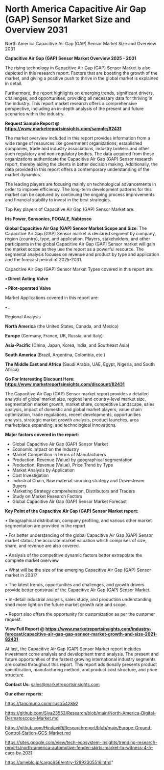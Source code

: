 # North America Capacitive Air Gap (GAP) Sensor Market Size and Overview 2031
North America Capacitive Air Gap (GAP) Sensor Market Size and Overview 2031

<Strong> Capacitive Air Gap (GAP) Sensor Market Overview 2025 - 2031</strong>

The rising technology in Capacitive Air Gap (GAP) Sensor Market is also depicted in this research report. Factors that are boosting the growth of the market, and giving a positive push to thrive in the global market is explained in detail.

Furthermore, the report highlights on emerging trends, significant drivers, challenges, and opportunities, providing all necessary data for thriving in the industry. This report market research offers a comprehensive perspective, including an in-depth analysis of the present and future scenarios within the industry.

<strong>Request Sample Report @ <a href=https://www.marketreportsinsights.com/sample/82431>https://www.marketreportsinsights.com/sample/82431</a></strong>

The market overview included in this report provides information from a wide range of resources like government organizations, established companies, trade and industry associations, industry brokers and other such regulatory and non-regulatory bodies. The data acquired from these organizations authenticate the Capacitive Air Gap (GAP) Sensor research report, thereby aiding the clients in better decision making. Additionally, the data provided in this report offers a contemporary understanding of the market dynamics.

The leading players are focusing mainly on technological advancements in order to improve efficiency. The long-term development patterns for this market can be captured by continuing the ongoing process improvements and financial stability to invest in the best strategies.

Top Key players of Capacitive Air Gap (GAP) Sensor Market are:

<strong>Iris Power, Sensonics, FOGALE, Nabtesco</strong>

<strong><b>Global Capacitive Air Gap (GAP) Sensor Market Scope and Size:</b></strong>
The Capacitive Air Gap (GAP) Sensor market is declared segment by company, region (country), type, and application. Players, stakeholders, and other participants in the global Capacitive Air Gap (GAP) Sensor market will gain the market scope as they use the report as a powerful resource. The segmental analysis focuses on revenue and product by type and application and the forecast period of 2025-2031.

Capacitive Air Gap (GAP) Sensor Market Types covered in this report are:

<strong>• Direct Acting Valve

• Pilot-operated Valve</strong>

Market Applications covered in this report are:

<strong>• .</strong> 

Regional Analysis

<strong>North America</strong> (the United States, Canada, and Mexico)

<strong>Europe</strong> (Germany, France, UK, Russia, and Italy)

<strong>Asia-Pacific</strong> (China, Japan, Korea, India, and Southeast Asia)

<strong>South America</strong> (Brazil, Argentina, Colombia, etc.)

<strong>The Middle East and Africa</strong> (Saudi Arabia, UAE, Egypt, Nigeria, and South Africa)

<strong>Go For Interesting Discount Here: <a href=https://www.marketreportsinsights.com/discount/82431>https://www.marketreportsinsights.com/discount/82431</a></strong>

The Capacitive Air Gap (GAP) Sensor market report provides a detailed analysis of global market size, regional and country-level market size, segmentation market growth, market share, competitive Landscape, sales analysis, impact of domestic and global market players, value chain optimization, trade regulations, recent developments, opportunities analysis, strategic market growth analysis, product launches, area marketplace expanding, and technological innovations.

<strong><b>Major factors covered in the report:</b></strong>
<ul>
  <li>Global Capacitive Air Gap (GAP) Sensor Market </li>
  <li>Economic Impact on the Industry</li>
  <li>Market Competition in terms of Manufacturers</li>
  <li>Production, Revenue (Value) by geographical segmentation</li>
  <li>Production, Revenue (Value), Price Trend by Type</li>
  <li>Market Analysis by Application</li>
  <li>Cost Investigation</li>
  <li>Industrial Chain, Raw material sourcing strategy and Downstream Buyers</li>
  <li>Marketing Strategy comprehension, Distributors and Traders</li>
  <li>Study on Market Research Factors</li>
  <li>Global Capacitive Air Gap (GAP) Sensor Market Forecast</li>
</ul>

<strong><b>Key Point of the Capacitive Air Gap (GAP) Sensor Market report:</b></strong>

• Geographical distribution, company profiling, and various other market segmentation are provided in the report.

• For better understanding of the global Capacitive Air Gap (GAP) Sensor market status, the accurate market valuation which comprises of size, share, and revenue are also covered.

• Analysis of the competitive dynamic factors better extrapolate the complete market overview

• What will be the size of the emerging Capacitive Air Gap (GAP) Sensor market in 2031?

• The latest trends, opportunities and challenges, and growth drivers provide better construal of the Capacitive Air Gap (GAP) Sensor Market.

• In-detail industrial analysis, sales study, and production understanding shed more light on the future market growth rate and scope.

• Report also offers the opportunity for customization as per the customer request.

<strong><b>View Full Report @ <a href=https://www.marketreportsinsights.com/industry-forecast/capacitive-air-gap-gap-sensor-market-growth-and-size-2021-82431>https://www.marketreportsinsights.com/industry-forecast/capacitive-air-gap-gap-sensor-market-growth-and-size-2021-82431</a></b></strong>


At last, the Capacitive Air Gap (GAP) Sensor Market report includes investment come analysis and development trend analysis. The present and future opportunities of the fastest growing international industry segments are coated throughout this report. This report additionally presents product specification, manufacturing method, and product cost structure, and price structure.

<strong>Contact Us:</strong>
sales@marketreportsinsights.com

<strong>Our other reports:</strong>

<a href=https://tanomuno.com/illust/542892>https://tanomuno.com/illust/542892</a>

<a href=https://github.com/Siya23553/Research/blob/main/North-America-Digital-Dermatoscope-Market.md>https://github.com/Siya23553/Research/blob/main/North-America-Digital-Dermatoscope-Market.md</a>

<a href=https://github.com/Hindavii9/Researchreport/blob/main/Europe-Ground-Control-Station-GCS-Market.md>https://github.com/Hindavii9/Researchreport/blob/main/Europe-Ground-Control-Station-GCS-Market.md</a>

<a href=https://sites.google.com/view/tech-ecosystem-insights/trending-research-reports/north-america-automotive-fender-skirts-market-to-witness-4-5-cagr-by-2031>https://sites.google.com/view/tech-ecosystem-insights/trending-research-reports/north-america-automotive-fender-skirts-market-to-witness-4-5-cagr-by-2031</a>

<a href=https://ameblo.jp/cargo656/entry-12892305516.html>https://ameblo.jp/cargo656/entry-12892305516.html</a>"
